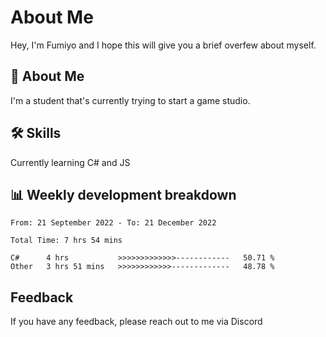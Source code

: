 
# About Me

Hey, I'm Fumiyo and I hope this will give you a brief overfew about myself.


## 🚀 About Me
I'm a student that's currently trying to start a game studio.


## 🛠 Skills

Currently learning C# and JS


## 📊 Weekly development breakdown
<!--START_SECTION:waka-->

```text
From: 21 September 2022 - To: 21 December 2022

Total Time: 7 hrs 54 mins

C#      4 hrs           >>>>>>>>>>>>>------------   50.71 %
Other   3 hrs 51 mins   >>>>>>>>>>>>-------------   48.78 %
```

<!--END_SECTION:waka-->


## Feedback

If you have any feedback, please reach out to me via Discord
